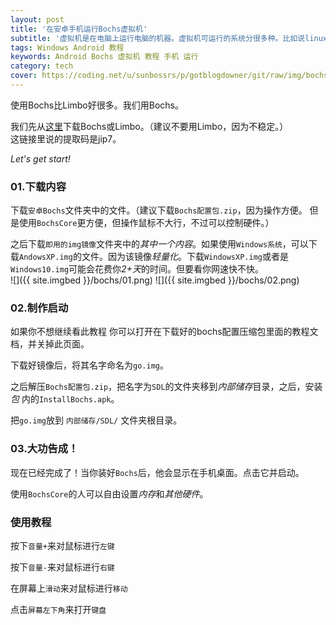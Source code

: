 ```yaml
---
layout: post
title: '在安卓手机运行Bochs虚拟机'
subtitle: '虚拟机是在电脑上运行电脑的机器。虚拟机可运行的系统分很多种。比如说linux或者是WINDOWS。但你们可能没有听说过在手机上运行虚拟机。不过我们一搜的话啊，其实手机上可运行的虚拟机支持的软件也只有limbo或者是bochs。这篇教程进来教你们如何在手机上运行Bochs虚拟机。'
tags: Windows Android 教程
keywords: Android Bochs 虚拟机 教程 手机 运行
category: tech
cover: https://coding.net/u/sunbossrs/p/gotblogdowner/git/raw/img/bochs/cover.jpg
---
```

使用Bochs比Limbo好很多。我们用Bochs。  

我们先从[这里](https://pan.baidu.com/s/1LdY6jq8AUrWjqGrQjPdQEw)下载Bochs或Limbo。（建议不要用Limbo，因为不稳定。）  
这链接里说的提取码是jip7。 
  
*Let's get start!*  
  
### 01.下载内容
下载`安卓Bochs`文件夹中的文件。（建议下载`Bochs配置包.zip`，因为操作方便。   但是使用`BochsCore`更方便，但操作鼠标不大行，不过可以控制硬件。）  
  
之后下载`即用的img镜像`文件夹中的*其中一个内容*。如果使用`Windows系统`，可以下载`AndowsXP.img`的文件。因为该镜像*轻量化*。下载`WindowsXP.img`或者是`Windows10.img`可能会花费你*2+天*的时间。但要看你网速快不快。  
![]({{ site.imgbed }}/bochs/01.png)
![]({{ site.imgbed }}/bochs/02.png)
### 02.制作启动
如果你不想继续看此教程  你可以打开在下载好的bochs配置压缩包里面的教程文档，并关掉此页面。  
      
      
下载好镜像后，将其名字命名为`go.img`。  
  
之后解压`Bochs配置包.zip`，把名字为`SDL`的文件夹移到*内部储存*目录，之后，安装 *包* 内的`InstallBochs.apk`。  
  
把`go.img`放到 `内部储存/SDL/` 文件夹根目录。

### 03.大功告成！
现在已经完成了！当你装好`Bochs`后，他会显示在手机桌面。点击它并启动。  
  
使用`BochsCore`的人可以自由设置*内存*和*其他硬件*。  
  
### 使用教程
按下`音量+`来对鼠标进行`左键`  
  
按下`音量-`来对鼠标进行`右键`  
  
在屏幕上`滑动`来对鼠标进行`移动`  
  
点击`屏幕左下角`来打开`键盘`
